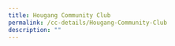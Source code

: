 ```yaml
---
title: Hougang Community Club
permalink: /cc-details/Hougang-Community-Club
description: ""
---
```

